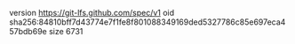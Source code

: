 version https://git-lfs.github.com/spec/v1
oid sha256:84810bff7d43774e7f1fe8f801088349169ded5327786c85e697eca457bdb69e
size 6731
